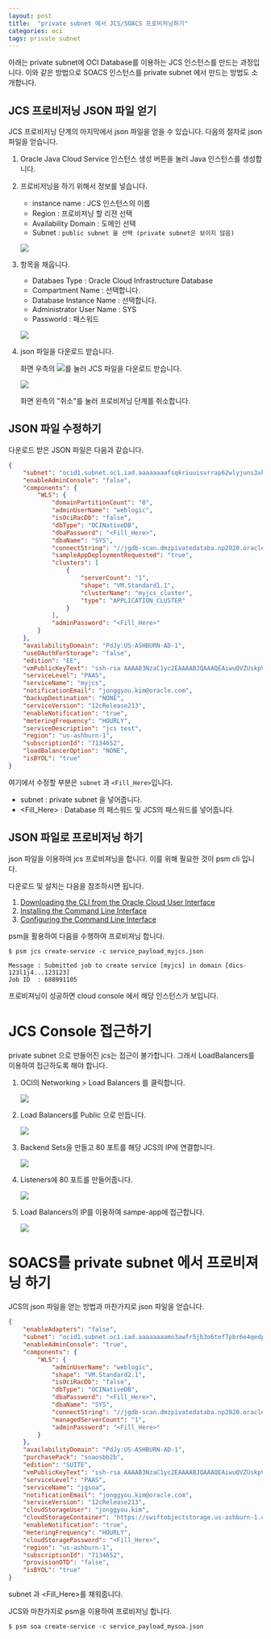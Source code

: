 ```yaml
---
layout: post
title:  "private subnet 에서 JCS/SOACS 프로비저닝하기"
categories: oci
tags: private subnet
---
```


아래는 private subnet에 OCI Database를 이용하는 JCS 인스턴스를 만드는 과정입니다.
이와 같은 방법으로 SOACS 인스턴스를 private subnet 에서 만드는 방법도 소개합니다.

## JCS 프로비저닝 JSON 파일 얻기 

JCS 프로비저닝 단계의 마지막에서 json 파일을 얻을 수 있습니다.
다음의 절차로 json 파일을 얻습니다.

1. Oracle Java Cloud Service 인스턴스 생성 버튼을 눌러 Java 인스턴스를 생성합니다.

1. 프로비저닝을 하기 위해서 정보를 넣습니다.
    
    - instance name : JCS 인스턴스의 이름
    - Region : 프로비저닝 할 리젼 선택
    - Availability Domain : 도메인 선택
    - Subnet : `public subnet 을 선택 (private subnet은 보이지 않음)`
    
    ![](https://raw.githubusercontent.com/jonggyoukim/oci/master/images/jcs2.png)

1. 항목을 채웁니다.

    - Databaes Type : Oracle Cloud Infrastructure Database
    - Compartment Name : 선택합니다.
    - Database Instance Name : 선택합니다.
    - Administrator User Name : SYS
    - Passworld : 패스워드

    ![](https://raw.githubusercontent.com/jonggyoukim/oci/master/images/jcs3.png)
    
1. json 파일을 다운로드 받습니다.

    화면 우측의 ![](https://raw.githubusercontent.com/jonggyoukim/oci/master/images/jcs5.png)를 눌러 JCS 파일을 다운로드 받습니다.

    ![](https://raw.githubusercontent.com/jonggyoukim/oci/master/images/jcs4.png)

    화면 왼측의 "취소"를 눌러 프로비저닝 단계를 취소합니다.

## JSON 파일 수정하기

다운로드 받은 JSON 파일은 다음과 같습니다.

~~~json
{
    "subnet": "ocid1.subnet.oc1.iad.aaaaaaaafsqkriuuisvrrap62wlyjuns3xkfe5twdxwltu5nnbowmue37eoa",
    "enableAdminConsole": "false",
    "components": {
        "WLS": {
            "domainPartitionCount": "0",
            "adminUserName": "weblogic",
            "isOciRacDb": "false",
            "dbType": "OCINativeDB",
            "dbaPassword": "<Fill_Here>",
            "dbaName": "SYS",
            "connectString": "//jgdb-scan.dmzpivatedataba.np2020.oraclevcn.com:1521/jgdb_iad1gw.dmzpivatedataba.np2020.oraclevcn.com",
            "sampleAppDeploymentRequested": "true",
            "clusters": [
                {
                    "serverCount": "1",
                    "shape": "VM.Standard1.1",
                    "clusterName": "myjcs_cluster",
                    "type": "APPLICATION_CLUSTER"
                }
            ],
            "adminPassword": "<Fill_Here>"
        }
    },
    "availabilityDomain": "PdJy:US-ASHBURN-AD-1",
    "useOAuthForStorage": "false",
    "edition": "EE",
    "vmPublicKeyText": "ssh-rsa AAAAB3NzaC1yc2EAAAABJQAAAQEAiwuQVZUskpVDu72CqbinJhwxM3tZ8+lJ1/YPNAsduzCJqzrQZNDPLEWtZOfZjYGPvUr7lP+ruF8D4vO14hjOsHipchkkn765NmX94HX2m0uy9yocs/vaXBxu/3+jBR/wplusUJr8qr+r5LZctvpOhLYjAJE13vzR+RoYYBVNxU2rVulI4LJ7eePFudfcnTQ18TrTjZTo7Jpc//aH21xYMOtcAMS5aqmNN5RTWubzNti8hr37paKGCQM8ARFtv0yB7y5sBBtBetBG5VsKHEpk3ztreJkhfgS/uTGT7Jqv8PKMB0Kfd02yZpNons9LZp4U9yiWng3n9knO4qSwxqY48w== rsa-key-20190222",
    "serviceLevel": "PAAS",
    "serviceName": "myjcs",
    "notificationEmail": "jonggyou.kim@oracle.com",
    "backupDestination": "NONE",
    "serviceVersion": "12cRelease213",
    "enableNotification": "true",
    "meteringFrequency": "HOURLY",
    "serviceDescription": "jcs test",
    "region": "us-ashburn-1",
    "subscriptionId": "7134652",
    "loadBalancerOption": "NONE",
    "isBYOL": "true"
}
~~~
여기에서 수정할 부분은 `subnet` 과 `<Fill_Here>`입니다.
- subnet : private subnet 을 넣어줍니다.
- <Fill_Here> : Database 의 패스워드 및 JCS의 패스워드를 넣어줍니다.



## JSON 파일로 프로비저닝 하기

json 파일을 이용하여 jcs 프로비져닝을 합니다. 이를 위해 필요한 것이 psm cli 입니다.

다운로드 및 설치는 다음을 참조하시면 됩니다.

1. [Downloading the CLI from the Oracle Cloud User Interface](https://docs.oracle.com/en/cloud/paas/java-cloud/pscli/downloading-cli-your-service-user-interface.html)
1. [Installing the Command Line Interface](https://docs.oracle.com/en/cloud/paas/java-cloud/pscli/installing-command-line-interface.html)
1. [Configuring the Command Line Interface](https://docs.oracle.com/en/cloud/paas/java-cloud/pscli/configuring-command-line-interface.html)

psm을 활용하여 다음을 수행하여 프로비져닝 합니다.
~~~
$ psm jcs create-service -c service_payload_myjcs.json

Message : Submitted job to create service [myjcs] in domain [dics-123l1j4...123123]
Job ID  : 688991105
~~~
프로비져닝이 성공하면 cloud console 에서 해당 인스턴스가 보입니다.

# JCS Console 접근하기

private subnet 으로 만들어진 jcs는 접근이 불가합니다. 그래서 LoadBalancers를 이용하여 접근하도록 해야 합니다.

1. OCI의 Networking > Load Balancers 를 클릭합니다.

    ![](https://raw.githubusercontent.com/jonggyoukim/oci/master/images/lb1.png)

1. Load Balancers를 Public 으로 만듭니다.

    ![](https://raw.githubusercontent.com/jonggyoukim/oci/master/images/lb2.png)

1. Backend Sets을 만들고 80 포트를 해당 JCS의 IP에 연결합니다.

    ![](https://raw.githubusercontent.com/jonggyoukim/oci/master/images/lb3.png)

1. Listeners에 80 포트를 만들어줍니다.

    ![](https://raw.githubusercontent.com/jonggyoukim/oci/master/images/lb4.png)

1. Load Balancers의 IP를 이용하여 sampe-app에  접근합니다.

    ![](https://raw.githubusercontent.com/jonggyoukim/oci/master/images/lb5.png)

# SOACS를 private subnet 에서 프로비져닝 하기
JCS의 json 파일을 얻는 방법과 마찬가지로 json 파일을 얻습니다.

~~~json
{
    "enableAdapters": "false",
	"subnet": "ocid1.subnet.oc1.iad.aaaaaaaamo3awfr5jb3o6tef7pbr6e4qedp3ti6mj7g7ecnoh6v4wel3nz2q",
	"enableAdminConsole": "true",
	"components": {
		"WLS": {
			"adminUserName": "weblogic",
			"shape": "VM.Standard2.1",
			"isOciRacDb": "false",
			"dbType": "OCINativeDB",
			"dbaPassword": "<Fill_Here>",
			"dbaName": "SYS",
			"connectString": "//jgdb-scan.dmzpivatedataba.np2020.oraclevcn.com:1521/jgdb_iad1gw.dmzpivatedataba.np2020.oraclevcn.com",
			"managedServerCount": "1",
			"adminPassword": "<Fill_Here>"
		}
	},
    "availabilityDomain": "PdJy:US-ASHBURN-AD-1",
    "purchasePack": "soaosbb2b",
	"edition": "SUITE",
	"vmPublicKeyText": "ssh-rsa AAAAB3NzaC1yc2EAAAABJQAAAQEAiwuQVZUskpVDu72CqbinJhwxM3tZ8+lJ1/YPNAsduzCJqzrQZNDPLEWtZOfZjYGPvUr7lP+ruF8D4vO14hjOsHipchkkn765NmX94HX2m0uy9yocs/vaXBxu/3+jBR/wplusUJr8qr+r5LZctvpOhLYjAJE13vzR+RoYYBVNxU2rVulI4LJ7eePFudfcnTQ18TrTjZTo7Jpc//aH21xYMOtcAMS5aqmNN5RTWubzNti8hr37paKGCQM8ARFtv0yB7y5sBBtBetBG5VsKHEpk3ztreJkhfgS/uTGT7Jqv8PKMB0Kfd02yZpNons9LZp4U9yiWng3n9knO4qSwxqY48w== rsa-key-20190222",
	"serviceLevel": "PAAS",
	"serviceName": "jgsoa",
	"notificationEmail": "jonggyou.kim@oracle.com",
	"serviceVersion": "12cRelease213",
	"cloudStorageUser": "jonggyou.kim",
	"cloudStorageContainer": "https://swiftobjectstorage.us-ashburn-1.oraclecloud.com/v1/hmm21/paasbackup",
	"enableNotification": "true",
	"meteringFrequency": "HOURLY",
	"cloudStoragePassword": "<Fill_Here>",
	"region": "us-ashburn-1",
	"subscriptionId": "7134652",
	"provisionOTD": "false",
	"isBYOL": "true"
}
~~~

subnet 과 <Fill_Here>를 채워줍니다.

JCS와 마찬가지로 psm을 이용하여 프로비저닝 합니다.
~~~
$ psm soa create-service -c service_payload_mysoa.json
~~~


    
